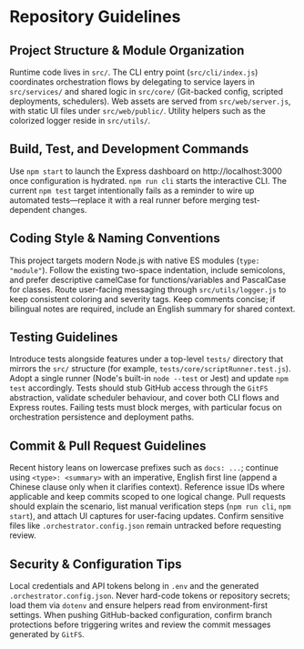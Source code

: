 # Repository Guidelines

## Project Structure & Module Organization
Runtime code lives in `src/`. The CLI entry point (`src/cli/index.js`) coordinates orchestration flows by delegating to service layers in `src/services/` and shared logic in `src/core/` (Git-backed config, scripted deployments, schedulers). Web assets are served from `src/web/server.js`, with static UI files under `src/web/public/`. Utility helpers such as the colorized logger reside in `src/utils/`.

## Build, Test, and Development Commands
Use `npm start` to launch the Express dashboard on http://localhost:3000 once configuration is hydrated. `npm run cli` starts the interactive CLI. The current `npm test` target intentionally fails as a reminder to wire up automated tests—replace it with a real runner before merging test-dependent changes.

## Coding Style & Naming Conventions
This project targets modern Node.js with native ES modules (`type: "module"`). Follow the existing two-space indentation, include semicolons, and prefer descriptive camelCase for functions/variables and PascalCase for classes. Route user-facing messaging through `src/utils/logger.js` to keep consistent coloring and severity tags. Keep comments concise; if bilingual notes are required, include an English summary for shared context.

## Testing Guidelines
Introduce tests alongside features under a top-level `tests/` directory that mirrors the `src/` structure (for example, `tests/core/scriptRunner.test.js`). Adopt a single runner (Node's built-in `node --test` or Jest) and update `npm test` accordingly. Tests should stub GitHub access through the `GitFS` abstraction, validate scheduler behaviour, and cover both CLI flows and Express routes. Failing tests must block merges, with particular focus on orchestration persistence and deployment paths.

## Commit & Pull Request Guidelines
Recent history leans on lowercase prefixes such as `docs: ...`; continue using `<type>: <summary>` with an imperative, English first line (append a Chinese clause only when it clarifies context). Reference issue IDs where applicable and keep commits scoped to one logical change. Pull requests should explain the scenario, list manual verification steps (`npm run cli`, `npm start`), and attach UI captures for user-facing updates. Confirm sensitive files like `.orchestrator.config.json` remain untracked before requesting review.

## Security & Configuration Tips
Local credentials and API tokens belong in `.env` and the generated `.orchestrator.config.json`. Never hard-code tokens or repository secrets; load them via `dotenv` and ensure helpers read from environment-first settings. When pushing GitHub-backed configuration, confirm branch protections before triggering writes and review the commit messages generated by `GitFS`.
